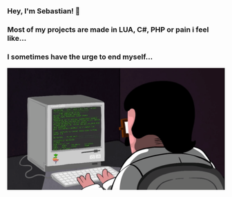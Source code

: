 ### Hey, I'm Sebastian! 👋

### Most of my projects are made in LUA, C#, PHP or pain i feel like...
### I sometimes have the urge to end myself...
![](programming.gif)
